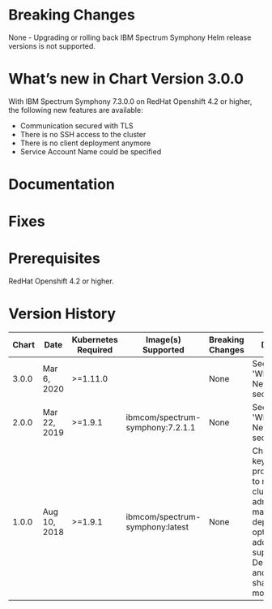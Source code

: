 # Breaking Changes
None - Upgrading or rolling back IBM Spectrum Symphony Helm release versions is not supported.

# What’s new in Chart Version 3.0.0

With IBM Spectrum Symphony 7.3.0.0 on RedHat Openshift 4.2 or higher, the following new features are available:
* Communication secured with TLS
* There is no SSH access to the cluster
* There is no client deployment anymore
* Service Account Name could be specified

# Documentation

# Fixes

# Prerequisites
RedHat Openshift 4.2 or higher.

# Version History

| Chart | Date | Kubernetes Required | Image(s) Supported | Breaking Changes | Details |
| ----- | ---- | ------------ | ------------------ | ---------------- | ------- | 
|3.0.0 | Mar 6, 2020 | >=1.11.0 |  | None | See 'What's New' section. |
|2.0.0 | Mar 22, 2019 | >=1.9.1 | ibmcom/spectrum-symphony:7.2.1.1 | None | See 'What's New' section. |
|1.0.0 	| Aug 10, 2018 	| >=1.9.1 | ibmcom/spectrum-symphony:latest |	None | Changed key system processes to run as cluster admin, made client deployment optional,  added support for Derby DB and logs on shared mount.|

